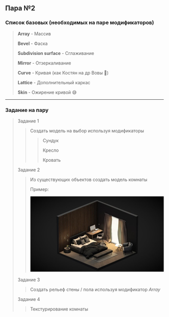 ## Пара №2

### Список базовых (необходимых на паре модификаторов)
> **Array** - Массив
>
> **Bevel** - Фаска
>
> **Subdivision surface** - Сглаживание
> 
> **Mirror** - Отзеркаливание
> 
> **Curve** - Кривая (как Костян на др Вовы 🍾)
> 
> **Lattice** - Дополнительный каркас
>
> **Skin** - Ожирение кривой 😅

---
### Задание на пару
> Задание 1
>> Создать модель на выбор используя модификаторы
>>> Сундук
>>> 
>>> Кресло
>>>
>>> Кровать
>>
> Задание 2
>> Из существующих объектов создать модель комнаты 
>>
>> Пример:
>>
>> ![](./room__example.jpg)
>>
> Задание 3
>> Создать рельеф стены / пола используя модификатор *Array*
>>
> Задание 4
>> Текстурирование комнаты